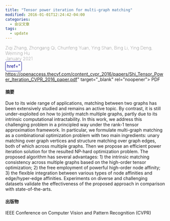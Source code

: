 ```yaml
---
title: "Tensor power iteration for multi-graph matching"
modified: 2016-01-01T12:24:42-04:00
categories:
  - 会议文章
tags:
  - update
---
```

<div style="font-weight: lighter;size:22px">Ziqi Zhang, Zhongang Qi, Chunfeng Yuan, Ying Shan, Bing Li, Ying Deng, Weiming Hu</div>
<div style="font-weight: lighter;size:22px;margin-bottom=20px">January 2021</div>
<div > 
<a style="
width:50px; 
height:30px; 
display:inline-block; 
color:darkblue; 
background-color:white;
text-decoration: none;
border-radius: 5px;
text-align: center;
border: 1px solid darkblue;
line-height: 30px;
"
onmouseover="this.style.backgroundColor='darkblue'; this.style.color='white';" 
onmouseout="this.style.backgroundColor='white'; this.style.color='darkblue';"

href="https://openaccess.thecvf.com/content_cvpr_2016/papers/Shi_Tensor_Power_Iteration_CVPR_2016_paper.pdf" target="\_blank" rel="noopener"> PDF </a>

</div>
<h4>摘要</h4>
Due to its wide range of applications, matching between two graphs has been extensively studied and remains an active topic. By contrast, it is still under-exploited on how to jointly match multiple graphs, partly due to its intrinsic computational intractability. In this work, we address this challenging problem in a principled way under the rank-1 tensor approximation framework. In particular, we formulate multi-graph matching as a combinational optimization problem with two main ingredients: unary matching over graph vertices and structure matching over graph edges, both of which across multiple graphs. Then we propose an efficient power iteration solution for the resulted NP-hard optimization problem. The proposed algorithm has several advantages: 1) the intrinsic matching consistency across multiple graphs based on the high-order tensor optimization; 2) the free employment of powerful high-order node affinity; 3) the flexible integration between various types of node affinities and edge/hyper-edge affinities. Experiments on diverse and challenging datasets validate the effectiveness of the proposed approach in comparison with state-of-the-arts.
<br>
<h4>出版物</h4>
IEEE Conference on Computer Vision and Pattern Recognition (CVPR)
